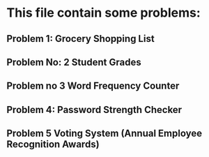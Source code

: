 # This file contain some problems:
## Problem 1: Grocery Shopping List
## Problem No: 2   Student Grades
## Problem no 3   Word Frequency Counter
## Problem 4: Password Strength Checker
## Problem 5 Voting System (Annual Employee Recognition Awards)
